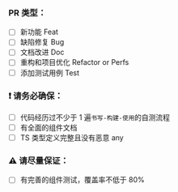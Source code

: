 ### PR 类型：

- [ ] 新功能 Feat
- [ ] 缺陷修复 Bug
- [ ] 文档改进 Doc
- [ ] 重构和项目优化 Refactor or Perfs
- [ ] 添加测试用例 Test

### ❗️ 请务必确保：

- [ ] 代码经历过不少于 1 遍`书写-构建-使用`的自测流程
- [ ] 有全面的组件文档
- [ ] TS 类型定义完整且没有恶意 any

### ⚠️ 请尽量保证：

- [ ] 有完善的组件测试，覆盖率不低于 80%
